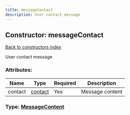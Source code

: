 ```yaml
---
title: messageContact
description: User contact message
---
```

## Constructor: messageContact  
[Back to constructors index](index.md)



User contact message

### Attributes:

| Name     |    Type       | Required | Description |
|----------|---------------|----------|-------------|
|contact|[contact](../types/contact.md) | Yes|Message content|



### Type: [MessageContent](../types/MessageContent.md)


